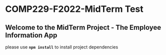 # COMP229-F2022-MidTerm Test

## Welcome to the MidTerm Project - The Employee Information App

please use **`npm install`** to install project dependencies
